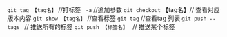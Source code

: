 `git tag 【tag名】`  //打标签
`  -a ` //追加参数
`git checkout` 【tag名】// 查看对应版本内容
`git show 【tag名】`  //查看标签
`git tag`  //查看tag 列表
`git push --tags ` // 推送所有的标签
`git push 【标签名】 ` // 推送某个标签
